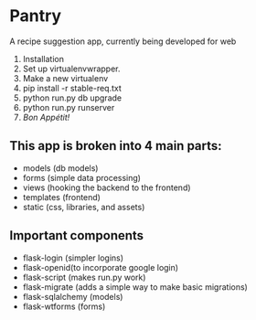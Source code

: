 Pantry
======
A recipe suggestion app, currently being developed for web 

1. Installation
2. Set up virtualenvwrapper.
3. Make a new virtualenv
4. pip install -r stable-req.txt
5. python run.py db upgrade
6. python run.py runserver
7. *Bon Appétit!*

This app is broken into 4 main parts:
-------------------------------------
- models (db models)
- forms (simple data processing)
- views (hooking the backend to the frontend)
- templates (frontend)
- static (css, libraries, and assets)

Important components
--------------------
- flask-login (simpler logins)
- flask-openid(to incorporate google login)
- flask-script (makes run.py work)
- flask-migrate (adds a simple way to make basic migrations)
- flask-sqlalchemy (models)
- flask-wtforms (forms)

